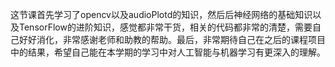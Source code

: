这节课首先学习了opencv以及audioPlotd的知识，然后后神经网络的基础知识以及TensorFlow的进阶知识，感觉都非常干货，相关的代码都非常的清楚，需要自己好好消化，非常感谢老师和助教的帮助。最后，非常期待自己在之后的课程项目中的结果，希望自己能在本学期的学习中对人工智能与机器学习有更深入的理解。

